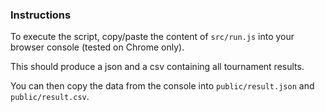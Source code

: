 ### Instructions

To execute the script, copy/paste the content of `src/run.js` into your browser console (tested on Chrome only).

This should produce a json and a csv containing all tournament results.

You can then copy the data from the console into `public/result.json` and `public/result.csv`.
